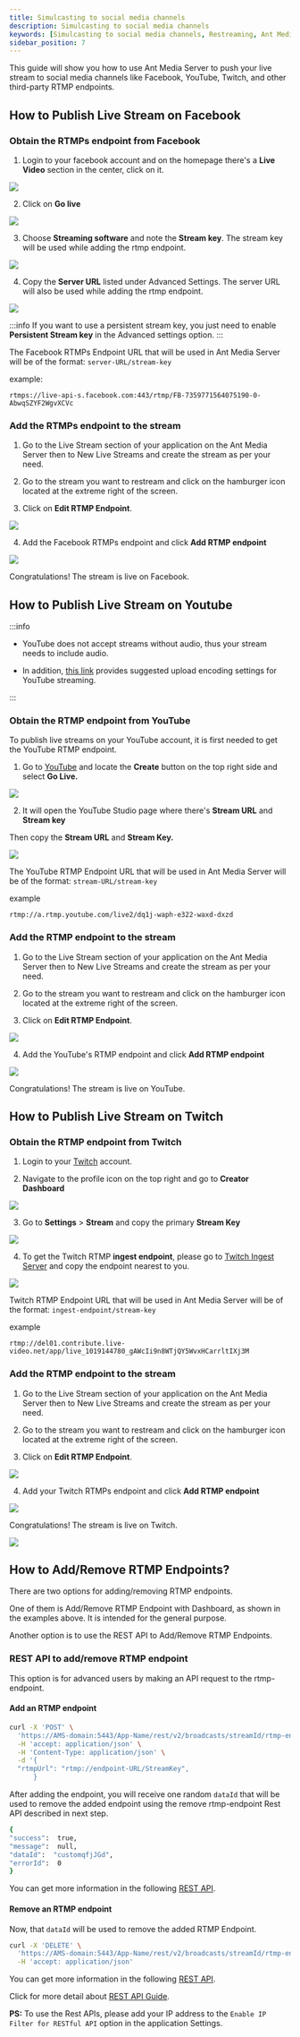 ```yaml
---
title: Simulcasting to social media channels
description: Simulcasting to social media channels
keywords: [Simulcasting to social media channels, Restreaming, Ant Media Server Documentation, Ant Media Server Tutorials]
sidebar_position: 7
---
```


This guide will show you how to use Ant Media Server to push your live stream to social media channels like Facebook, YouTube, Twitch, and other third-party RTMP endpoints.

## How to Publish Live Stream on Facebook

### Obtain the RTMPs endpoint from Facebook
1. Login to your facebook account and on the homepage there's a **Live Video** section in the center, click on it.

![](@site/static/img/publish-live-stream/simulcasting/live-video.png)

2. Click on **Go live**

![](@site/static/img/publish-live-stream/simulcasting/go-live.png)

3. Choose **Streaming software** and note the **Stream key**. The stream key will be used while adding the rtmp endpoint.

![](@site/static/img/publish-live-stream/simulcasting/streaming-software.png)

4. Copy the **Server URL** listed under Advanced Settings. The server URL will also be used while adding the rtmp endpoint.

![](@site/static/img/publish-live-stream/simulcasting/server-url.png)

:::info
If you want to use a persistent stream key, you just need to enable **Persistent Stream key** in the Advanced settings option.
:::

The Facebook RTMPs Endpoint URL that will be used in Ant Media Server will be of the format: ```server-URL/stream-key```

example:

```
rtmps://live-api-s.facebook.com:443/rtmp/FB-7359771564075190-0-AbwqSZYF2WgvXCVc
```

### Add the RTMPs endpoint to the stream

1. Go to the Live Stream section of your application on the Ant Media Server then to New Live Streams and create the stream as per your need.

2. Go to the stream you want to restream and click on the hamburger icon located at the extreme right of the screen.

3. Click on **Edit RTMP Endpoint**.

![](@site/static/img/publish-live-stream/simulcasting/edit-endpoint.png)

4. Add the Facebook RTMPs endpoint and click **Add RTMP endpoint**

![](@site/static/img/publish-live-stream/simulcasting/add-endpoint.png)

Congratulations! The stream is live on Facebook.

## How to Publish Live Stream on Youtube

:::info

- YouTube does not accept streams without audio, thus your stream needs to include audio.

- In addition, [this link](https://support.google.com/youtube/answer/1722171?hl=en#zippy=) provides suggested upload encoding settings for YouTube streaming.

:::

### Obtain the RTMP endpoint from YouTube

To publish live streams on your YouTube account, it is first needed to get the YouTube RTMP endpoint.

1. Go to [YouTube](https://www.youtube.com/) and locate the **Create** button on the top right side and select **Go Live.**

![](@site/static/img/image-1645118331005.png)

2. It will open the YouTube Studio page where there's **Stream URL** and **Stream key**

Then copy the **Stream URL** and **Stream Key.**

![](@site/static/img/youtube-studio-stream-url-stream-key.png)

The YouTube RTMP Endpoint URL that will be used in Ant Media Server will be of the format: ```stream-URL/stream-key```

example

```
rtmp://a.rtmp.youtube.com/live2/dq1j-waph-e322-waxd-dxzd
```
### Add the RTMP endpoint to the stream

1. Go to the Live Stream section of your application on the Ant Media Server then to New Live Streams and create the stream as per your need.

2. Go to the stream you want to restream and click on the hamburger icon located at the extreme right of the screen.

3. Click on **Edit RTMP Endpoint**.

![](@site/static/img/publish-live-stream/simulcasting/edit-endpoint.png)

4. Add the YouTube's RTMP endpoint and click **Add RTMP endpoint**

![](@site/static/img/publish-live-stream/simulcasting/add-youtube-endpoint.png)

Congratulations! The stream is live on YouTube.

## How to Publish Live Stream on Twitch

### Obtain the RTMP endpoint from Twitch

1. Login to your [Twitch](https://www.twitch.tv/) account.

2. Navigate to the profile icon on the top right and go to **Creator Dashboard**

![](@site/static/img/publish-live-stream/simulcasting/twitch-account.png)

3. Go to **Settings** > **Stream** and copy the primary **Stream Key**

![](@site/static/img/publish-live-stream/simulcasting/stream-key.png)

4. To get the Twitch RTMP **ingest endpoint**, please go to [Twitch Ingest Server](https://help.twitch.tv/s/twitch-ingest-recommendation?language=en_US) and copy the endpoint nearest to you.

![](@site/static/img/publish-live-stream/simulcasting/twitch-ingest.png)

Twitch RTMP Endpoint URL that will be used in Ant Media Server will be of the format: ```ingest-endpoint/stream-key```

example

```
rtmp://del01.contribute.live-video.net/app/live_1019144780_gAWcIi9n8WTjQY5WvxHCarrltIXj3M
```

### Add the RTMP endpoint to the stream

1. Go to the Live Stream section of your application on the Ant Media Server then to New Live Streams and create the stream as per your need.

2. Go to the stream you want to restream and click on the hamburger icon located at the extreme right of the screen.

3. Click on **Edit RTMP Endpoint**.

![](@site/static/img/publish-live-stream/simulcasting/edit-endpoint.png)

4. Add your Twitch RTMPs endpoint and click **Add RTMP endpoint**

![](@site/static/img/publish-live-stream/simulcasting/twitch-endpoint.png)

Congratulations! The stream is live on Twitch.

![](@site/static/img/publish-live-stream/simulcasting/twitch-live.png)

## How to Add/Remove RTMP Endpoints?

There are two options for adding/removing RTMP endpoints.

One of them is Add/Remove RTMP Endpoint with Dashboard, as shown in the examples above. It is intended for the general purpose.

Another option is to use the REST API to Add/Remove RTMP Endpoints.

### REST API to add/remove RTMP endpoint

This option is for advanced users by making an API request to the rtmp-endpoint.

#### Add an RTMP endpoint

```bash
curl -X 'POST' \
  'https://AMS-domain:5443/App-Name/rest/v2/broadcasts/streamId/rtmp-endpoint' \
  -H 'accept: application/json' \
  -H 'Content-Type: application/json' \
  -d '{
  "rtmpUrl": "rtmp://endpoint-URL/StreamKey",
      }
```
After adding the endpoint, you will receive one random ```dataId``` that will be used to remove the added endpoint using the remove rtmp-endpoint Rest API described in next step.

```bash
{
"success":  true,
"message":  null,
"dataId":  "customqfjJGd",
"errorId":  0
} 
```
You can get more information in the following [REST API](https://antmedia.io/rest/#/BroadcastRestService/addEndpointV3).

#### Remove an RTMP endpoint

Now, that ```dataId``` will be used to remove the added RTMP Endpoint.
```bash
curl -X 'DELETE' \
  'https://AMS-domain:5443/App-Name/rest/v2/broadcasts/streamId/rtmp-endpoint?endpointServiceId=dataId-from-add-endpoint-response' \
  -H 'accept: application/json'
```

You can get more information in the following [REST API](https://antmedia.io/rest/#/BroadcastRestService/removeEndpointV2).


Click for more detail about [REST API Guide](https://antmedia.io/docs/category/rest-api-guide/).

**PS:** To use the Rest APIs, please add your IP address to the ```Enable IP Filter for RESTful API``` option in the application Settings.
